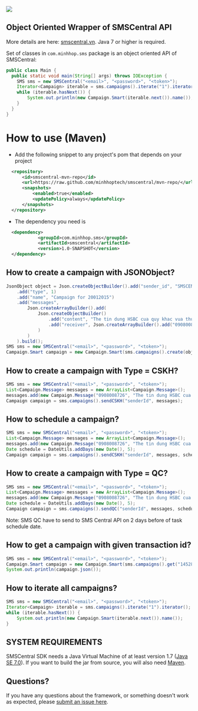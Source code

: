 <img src="http://dashboard.smscentral.vn/static/images/smscentral1.png" />

## Object Oriented Wrapper of SMSCentral API
More details are here: [smscentral.vn](http://smscentral.vn/).
Java 7 or higher is required.

Set of classes in `com.minhhop.sms` package is
an object oriented API of SMSCentral:

```java
public class Main {
  public static void main(String[] args) throws IOException {
    SMS sms = new SMSCentral("<email>", "<password>", "<token>");
    Iterator<Campaign> iterable = sms.campaigns().iterate("1").iterator();
    while (iterable.hasNext()) {
        System.out.println(new Campaign.Smart(iterable.next()).name());
    }
  }
}
```

# How to use (Maven)
- Add the following snippet to any project's pom that depends on your project
```xml
  <repository>
      <id>smscentral-mvn-repo</id>
      <url>https://raw.github.com/minhhoptech/smscentral/mvn-repo/</url>
      <snapshots>
          <enabled>true</enabled>
          <updatePolicy>always</updatePolicy>
      </snapshots>
  </repository>
```
- The dependency you need is
```xml
  <dependency>
            <groupId>com.minhhop.sms</groupId>
            <artifactId>smscentral</artifactId>
            <version>1.0-SNAPSHOT</version>
  </dependency>
```

## How to create a campaign with JSONObject?

```java
JsonObject object = Json.createObjectBuilder().add("sender_id", "SMSCENTRAL")
    .add("type", 1)
    .add("name", "Campaign for 20012015")
    .add("messages",
        Json.createArrayBuilder().add(
            Json.createObjectBuilder()
                .add("content", "The tin dung HSBC cua quy khac vua thuc hien giao dich nhu sau: XXXXX3952-VND 17300041 on 03/01/2016")
                .add("receiver", Json.createArrayBuilder().add("0908008726")
            )
        )
    ).build();
SMS sms = new SMSCentral("<email>", "<password>", "<token>");
Campaign.Smart campaign = new Campaign.Smart(sms.campaigns().create(object));
```

## How to create a campaign with Type = CSKH?
```java
SMS sms = new SMSCentral("<email>", "<password>", "<token>");
List<Campaign.Message> messages = new ArrayList<Campaign.Message>();
messages.add(new Campaign.Message("0908008726", "The tin dung HSBC cua quy khac vua thuc hien giao dich nhu sau: XXXXX3952-VND 17300041 on 03/01/2016"));
Campaign campaign = sms.campaigns().sendCSKH("senderId", messages);
```

## How to schedule a campaign?
```java
SMS sms = new SMSCentral("<email>", "<password>", "<token>");
List<Campaign.Message> messages = new ArrayList<Campaign.Message>();
messages.add(new Campaign.Message("0908008726", "The tin dung HSBC cua quy khac vua thuc hien giao dich nhu sau: XXXXX3952-VND 17300041 on 03/01/2016"));
Date schedule = DateUtils.addDays(new Date(), 5);
Campaign campaign = sms.campaigns().sendCSKH("senderId", messages, schedule);
```

## How to create a campaign with Type = QC?
```java
SMS sms = new SMSCentral("<email>", "<password>", "<token>");
List<Campaign.Message> messages = new ArrayList<Campaign.Message>();
messages.add(new Campaign.Message("0908008726", "The tin dung HSBC cua quy khac vua thuc hien giao dich nhu sau: XXXXX3952-VND 17300041 on 03/01/2016"));
Date schedule = DateUtils.addDays(new Date(), 5);
Campaign campaign = sms.campaigns().sendQC("senderId", messages, schedule);
```

Note: SMS QC have to send to SMS Central API on 2 days before of task schedule date.

## How to get a campaign with given transaction id?
```java
SMS sms = new SMSCentral("<email>", "<password>", "<token>");
Campaign.Smart campaign = new Campaign.Smart(sms.campaigns().get("1452853698794FvGTW5"));
System.out.println(campaign.json());
```

## How to iterate all campaigns?
```java
SMS sms = new SMSCentral("<email>", "<password>", "<token>");
Iterator<Campaign> iterable = sms.campaigns().iterate("1").iterator();
while (iterable.hasNext()) {
    System.out.println(new Campaign.Smart(iterable.next()).name());
}
```

SYSTEM REQUIREMENTS
-------------------

SMSCentral SDK needs a Java Virtual Machine of at least version 1.7 ([Java SE 7.0](http://www.oracle.com/technetwork/java/javase/downloads/index.html)).
If you want to build the jar from source, you will also need [Maven](http://maven.apache.org/).


## Questions?

If you have any questions about the framework, or something doesn't work as expected,
please [submit an issue here](https://github.com/minhhoptech/smscentral/issues/new).